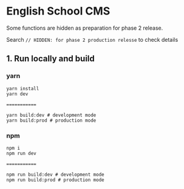 # English School CMS

Some functions are hidden as preparation for phase 2 release.

Search ```// HIDDEN: for phase 2 production relesse``` to check details

## 1. Run locally and build

### yarn

```
yarn install
yarn dev

===========

yarn build:dev # development mode
yarn build:prod # production mode

```

### npm

```
npm i
npm run dev

===========

npm run build:dev # development mode
npm run build:prod # production mode
```
